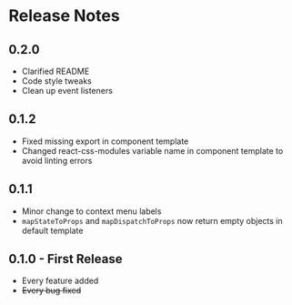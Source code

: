 # Release Notes

## 0.2.0
* Clarified README
* Code style tweaks
* Clean up event listeners

## 0.1.2
* Fixed missing export in component template
* Changed react-css-modules variable name in component template to avoid linting errors

## 0.1.1
* Minor change to context menu labels
* `mapStateToProps` and `mapDispatchToProps` now return empty objects in default template

## 0.1.0 - First Release
* Every feature added
* ~~Every bug fixed~~
